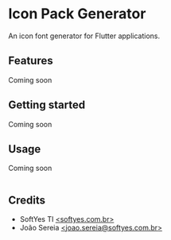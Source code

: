 # Icon Pack Generator

An icon font generator for Flutter applications.

## Features

Coming soon

## Getting started

Coming soon

## Usage

Coming soon

```dart
```

## Credits

- SoftYes TI [\<softyes.com.br\>](https://softyes.com.br)
- João Sereia [\<joao.sereia@softyes.com.br\>](mailto:joao.sereia@softyes.com.br)
